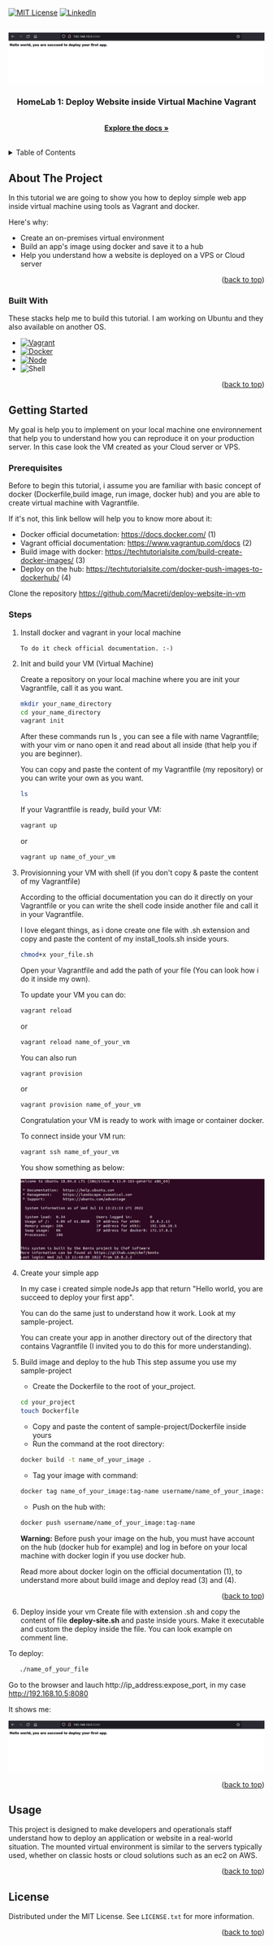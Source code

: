 <div id="top"></div>
<!--
*** Thanks for checking out the Best-README-Template. If you have a suggestion
*** that would make this better, please fork the repo and create a pull request
*** or simply open an issue with the tag "enhancement".
*** Don't forget to give the project a star!
*** Thanks again! Now go create something AMAZING! :D
-->


<!-- PROJECT SHIELDS -->
<!--
*** I'm using markdown "reference style" links for readability.
*** Reference links are enclosed in brackets [ ] instead of parentheses ( ).
*** See the bottom of this document for the declaration of the reference variables
*** for contributors-url, forks-url, etc. This is an optional, concise syntax you may use.
*** https://www.markdownguide.org/basic-syntax/#reference-style-links
-->
[![MIT License][license-shield]][license-url]
[![LinkedIn][linkedin-shield]][linkedin-url]



<!-- PROJECT LOGO -->
<br />
<div align="center">
  <a href="https://github.com/Macreti">
    <img src="images/web-app.png" alt="Logo">
  </a>

  <h3 align="center">HomeLab 1:  Deploy Website inside Virtual Machine Vagrant
  </h3>

  <p align="center">
    <br />
    <a href="https://github.com/Macreti/deploy-website-in-vm/blob/main/README.md"><strong>Explore the docs »</strong></a>
    <br />
    <br />
  </p>
</div>



<!-- TABLE OF CONTENTS -->
<details>
  <summary>Table of Contents</summary>
  <ol>
    <li>
      <a href="#about-the-project">About The Project</a>
      <ul>
        <li><a href="#built-with">Built With</a></li>
      </ul>
    </li>
    <li>
      <a href="#getting-started">Getting Started</a>
      <ul>
        <li><a href="#prerequisites">Prerequisites</a></li>
        <li><a href="#steps">Steps</a></li>
      </ul>
    </li>
    <li><a href="#usage">Usage</a></li>
    <!--<li><a href="#contributing">Contributing</a></li>-->
    <li><a href="#license">License</a></li>
    <!--<li><a href="#contact">Contact</a></li>
    <li><a href="#acknowledgments">Acknowledgments</a></li> -->
  </ol>
</details>



<!-- ABOUT THE PROJECT -->
## About The Project

In this tutorial we are going to show you how to deploy simple web app inside virtual machine using tools as Vagrant and docker.

Here's why:
* Create an on-premises virtual environment
* Build an app's image using docker and save it to a hub
* Help you understand how a website is deployed on a VPS or Cloud server

<p align="right">(<a href="#top">back to top</a>)</p>



### Built With

These stacks help me to build this tutorial. I am working on Ubuntu and they also available on another OS.

* [![Vagrant][Vagrant-shield]][Vagrant-url]
* [![Docker][Docker-shield]][Docker-url]
* [![Node][Node-shield]][Node-url]
* ![Shell][Shell-shield]

<p align="right">(<a href="#top">back to top</a>)</p>



<!-- GETTING STARTED -->
## Getting Started

My goal is help you to implement on your local machine one environnement that help you to understand how you can reproduce it on your production server. In this case look the VM created as your Cloud server or VPS.

### Prerequisites

Before to begin this tutorial, i assume you are familiar with basic concept of docker (Dockerfile,build image, run image, docker hub) and you are able to create virtual machine with Vagrantfile.

If it's not, this link bellow will help you to know more about it:

* Docker official documetation: https://docs.docker.com/ (1)
* Vagrant official documentation: https://www.vagrantup.com/docs (2)
* Build image with docker: https://techtutorialsite.com/build-create-docker-images/ (3)
* Deploy on the hub: https://techtutorialsite.com/docker-push-images-to-dockerhub/ (4)

Clone the repository https://github.com/Macreti/deploy-website-in-vm


### Steps

1. Install docker and vagrant in your local machine

       To do it check official documentation. :-)

2. Init and build your VM (Virtual Machine)
    
    Create a repository on your local machine where you are init your Vagrantfile, call it as you want.

   ```sh
   mkdir your_name_directory
   cd your_name_directory
   vagrant init
   ```
    After these commands run ls , you can see a file with name Vagrantfile; with your vim or nano open it and read about all inside (that help you if you are beginner).

    You can copy and paste the content of my Vagrantfile (my repository) or you can write your own as you want.

   ```sh
   ls
   ```  
    If your Vagrantfile is ready, build your VM:
   ```sh
   vagrant up 
   ```  
   or
    ```sh
   vagrant up name_of_your_vm
   ``` 

3. Provisionning your VM with shell (if you don't copy & paste the content of my Vagrantfile)

    According to the official documentation you can do it directly on your Vagrantfile or you can write the shell code inside another file and call it in your Vagrantfile.

    I love elegant things, as i done create one file with .sh extension and copy and paste the content of my install_tools.sh inside yours.

   ```sh
   chmod+x your_file.sh
   ```

   Open your Vagrantfile and add the path of your file (You can look how i do it inside my own).

   To update your VM you can do:

    ```sh
   vagrant reload
   ```

   or

   ```sh
   vagrant reload name_of_your_vm
   ```

   You can also run 

   ```sh
   vagrant provision
   ```

   or

   ```sh
   vagrant provision name_of_your_vm
   ```
   Congratulation your VM is ready to work with image or container docker.

   To connect inside your VM run:
   ```sh
   vagrant ssh name_of_your_vm
   ```
   You show something as below:
    <div align="center">
        <img src="images/vagrant-ssh.png" alt="Logo"> 
    </div>

4. Create your simple app

    In my case i created simple nodeJs app that return "Hello world, you are succeed to deploy your first app".

    You can do the same just to understand how it work. Look at my sample-project.

    You can create your app in another directory out of the directory that contains Vagrantfile (I invited you to do this for more understanding).

5. Build image and deploy to the hub
   This step assume you use my sample-project

    * Create the Dockerfile to the root of your_project.
    ```sh
    cd your_project
    touch Dockerfile
   ```
    * Copy and paste the content of sample-project/Dockerfile inside yours
    * Run the command at the root directory: 
    ```sh
    docker build -t name_of_your_image .
    ```
    * Tag your image with command:
    ```sh 
    docker tag name_of_your_image:tag-name username/name_of_your_image:tag-name
    ```
    * Push on the hub with: 
    ```sh
    docker push username/name_of_your_image:tag-name
    ``` 
    <strong>Warning:</strong> Before push your image on the hub, you must have account on the hub (docker hub for example) and log in before on your local machine with docker login if you use docker hub.

    Read more about docker login on the official documentation (1), to understand more about build image and deploy read (3) and (4).

<p align="right">(<a href="#top">back to top</a>)</p>


6. Deploy inside your vm
Create file with extension .sh and copy the content of file <strong>deploy-site.sh</strong> and paste inside yours. Make it executable and custom the deploy inside the file. You can look example on comment line.

To deploy:
```sh
   ./name_of_your_file
   ```
Go to the browser and lauch http://ip_address:expose_port, in my case http://192.168.10.5:8080

It shows me:
<div aling="center">
     <img src="images/web-app.png" alt="Logo">
</div>

<p align="right">(<a href="#top">back to top</a>)</p>

<!-- USAGE EXAMPLES -->
## Usage

This project is designed to make developers and operationals staff understand how to deploy an application or website in a real-world situation. The mounted virtual environment is similar to the servers typically used, whether on classic hosts or cloud solutions such as an ec2 on AWS.

<p align="right">(<a href="#top">back to top</a>)</p>


<!-- CONTRIBUTING 
## Contributing

Contributions are what make the open source community such an amazing place to learn, inspire, and create. Any contributions you make are **greatly appreciated**.

If you have a suggestion that would make this better, please fork the repo and create a pull request. You can also simply open an issue with the tag "enhancement".
Don't forget to give the project a star! Thanks again!

1. Fork the Project
2. Create your Feature Branch (`git checkout -b feature/AmazingFeature`)
3. Commit your Changes (`git commit -m 'Add some AmazingFeature'`)
4. Push to the Branch (`git push origin feature/AmazingFeature`)
5. Open a Pull Request

<p align="right">(<a href="#top">back to top</a>)</p> -->


<!-- LICENSE -->
## License

Distributed under the MIT License. See `LICENSE.txt` for more information.

<p align="right">(<a href="#top">back to top</a>)</p>



<!-- CONTACT 
## Contact

Your Name - [@your_twitter](https://twitter.com/your_username) - email@example.com

Project Link: [https://github.com/your_username/repo_name](https://github.com/your_username/repo_name)

<p align="right">(<a href="#top">back to top</a>)</p> -->


<!-- MARKDOWN LINKS & IMAGES -->
<!-- https://www.markdownguide.org/basic-syntax/#reference-style-links -->
[Vagrant-shield]:https://i8c.be/wp-content/uploads/2020/05/vagrant-logo.png
[Vagrant-url]:https://www.vagrantup.com/
[license-shield]: https://img.shields.io/github/license/othneildrew/Best-README-Template.svg?style=for-the-badge
[Docker-shield]:https://www.nicepng.com/png/detail/325-3250556_manual-docker-logo-svg.png
[Docker-url]:https://www.docker.com/
[license-url]: https://github.com/othneildrew/Best-README-Template/blob/master/LICENSE.txt
[linkedin-shield]: https://img.shields.io/badge/-LinkedIn-black.svg?style=for-the-badge&logo=linkedin&colorB=555
[linkedin-url]: https://www.linkedin.com/in/hermann-songwa-45949018b/
[Node-shield]: https://www.shareicon.net/data/512x512/2015/10/06/112724_development_512x512.png
[Node-url]: https://nodejs.org/
[Shell-shield]:https://4vector.com/i/free-vector-shell-logo_089962_Shell_logo.png
[Svelte.dev]: https://img.shields.io/badge/Svelte-4A4A55?style=for-the-badge&logo=svelte&logoColor=FF3E00
[Svelte-url]: https://svelte.dev/
[Laravel.com]: https://img.shields.io/badge/Laravel-FF2D20?style=for-the-badge&logo=laravel&logoColor=white
[Laravel-url]: https://laravel.com
[Bootstrap.com]: https://img.shields.io/badge/Bootstrap-563D7C?style=for-the-badge&logo=bootstrap&logoColor=white
[Bootstrap-url]: https://getbootstrap.com
[JQuery.com]: https://img.shields.io/badge/jQuery-0769AD?style=for-the-badge&logo=jquery&logoColor=white
[JQuery-url]: https://jquery.com 